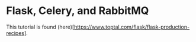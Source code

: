 # Flask, Celery, and RabbitMQ

This tutorial is found (here)[https://www.toptal.com/flask/flask-production-recipes].